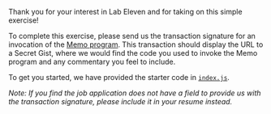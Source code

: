 Thank you for your interest in Lab Eleven and for taking on this simple exercise!

To complete this exercise, please send us the transaction signature for an invocation of the [Memo program](https://spl.solana.com/memo). This transaction should display the URL to a Secret Gist, where we would find the code you used to invoke the Memo program and any commentary you feel to include.

To get you started, we have provided the starter code in [`index.js`](index.js).

_Note: If you find the job application does not have a field to provide us with the transaction signature, please include it in your resume instead._